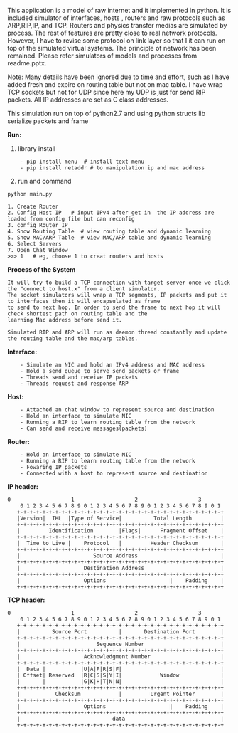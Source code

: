 This application is a model of raw internet and it implemented in python.
It is included simulator of interfaces, hosts , routers and raw  protocols such as ARP,RIP,IP, and TCP. 
Routers and physics transfer medias are simulated by process.
The rest of features are pretty close to real network protocols. However, I have to revise some protocol on link layer
so that I it can run on top of the simulated virtual systems. The principle of network has been remained.
Please refer simulators of  models and processes from readme.pptx.

Note: Many details have been ignored due to time and effort, such as I have added fresh and expire on routing table but 
not on mac table. I have wrap TCP sockets but not for UDP since here my UDP is just for send RIP packets. 
All IP addresses are set as C class addresses. 

This simulation run on top of python2.7 and using python structs lib serialize packets and frame

**Run:**
1. library install
`````
    - pip install menu  # install text menu
    - pip install netaddr # to manipulation ip and mac address
`````
2. run and command
`````
python main.py

1. Create Router
2. Config Host IP   # input IPv4 after get in  the IP address are loaded from config file but can reconfig
3. config Router IP  
4. Show Routing Table  # view routing table and dynamic learning
5. Show MAC/ARP Table  # view MAC/ARP table and dynamic learning
6. Select Servers
7. Open Chat Window
>>> 1   # eg, choose 1 to creat routers and hosts

`````
**Process of the System**
`````
It will try to build a TCP connection with target server once we click the "connect to host.x" from a client simulator.
The socket simulators will wrap a TCP segments, IP packets and put it to interfaces then it will encapsulated as frame 
to send to next hop. In order to send the frame to next hop it will check shortest path on routing table and the 
learning Mac address before send it.

Simulated RIP and ARP will run as daemon thread constantly and update the routing table and the mac/arp tables.

`````


**Interface:**

`````
    - Simulate an NIC and hold an IPv4 address and MAC address
    - Hold a send queue to serve send packets or frame
    - Threads send and receive IP packets
    - Threads request and response ARP
`````

**Host:**
`````
    - Attached an chat window to represent source and destination
    - Hold an interface to simulate NIC 
    - Running a RIP to learn routing table from the network
    - Can send and receive messages(packets) 
`````

**Router:**
`````
    - Hold an interface to simulate NIC 
    - Running a RIP to learn routing table from the network
    - Fowaring IP packets
    - Connected with a host to represent source and destination 
`````

**IP header:**

`````
0                   1                   2                   3
    0 1 2 3 4 5 6 7 8 9 0 1 2 3 4 5 6 7 8 9 0 1 2 3 4 5 6 7 8 9 0 1
   +-+-+-+-+-+-+-+-+-+-+-+-+-+-+-+-+-+-+-+-+-+-+-+-+-+-+-+-+-+-+-+-+
   |Version|  IHL  |Type of Service|          Total Length         |
   +-+-+-+-+-+-+-+-+-+-+-+-+-+-+-+-+-+-+-+-+-+-+-+-+-+-+-+-+-+-+-+-+
   |         Identification        |Flags|      Fragment Offset    |
   +-+-+-+-+-+-+-+-+-+-+-+-+-+-+-+-+-+-+-+-+-+-+-+-+-+-+-+-+-+-+-+-+
   |  Time to Live |    Protocol   |         Header Checksum       |
   +-+-+-+-+-+-+-+-+-+-+-+-+-+-+-+-+-+-+-+-+-+-+-+-+-+-+-+-+-+-+-+-+
   |                       Source Address                          |
   +-+-+-+-+-+-+-+-+-+-+-+-+-+-+-+-+-+-+-+-+-+-+-+-+-+-+-+-+-+-+-+-+
   |                    Destination Address                        |
   +-+-+-+-+-+-+-+-+-+-+-+-+-+-+-+-+-+-+-+-+-+-+-+-+-+-+-+-+-+-+-+-+
   |                    Options                    |    Padding    |
   +-+-+-+-+-+-+-+-+-+-+-+-+-+-+-+-+-+-+-+-+-+-+-+-+-+-+-+-+-+-+-+-+
`````

**TCP header:**

`````
0                   1                   2                   3   
    0 1 2 3 4 5 6 7 8 9 0 1 2 3 4 5 6 7 8 9 0 1 2 3 4 5 6 7 8 9 0 1 
   +-+-+-+-+-+-+-+-+-+-+-+-+-+-+-+-+-+-+-+-+-+-+-+-+-+-+-+-+-+-+-+-+
   |          Source Port          |       Destination Port        |
   +-+-+-+-+-+-+-+-+-+-+-+-+-+-+-+-+-+-+-+-+-+-+-+-+-+-+-+-+-+-+-+-+
   |                        Sequence Number                        |
   +-+-+-+-+-+-+-+-+-+-+-+-+-+-+-+-+-+-+-+-+-+-+-+-+-+-+-+-+-+-+-+-+
   |                    Acknowledgment Number                      |
   +-+-+-+-+-+-+-+-+-+-+-+-+-+-+-+-+-+-+-+-+-+-+-+-+-+-+-+-+-+-+-+-+
   |  Data |           |U|A|P|R|S|F|                               |
   | Offset| Reserved  |R|C|S|S|Y|I|            Window             |
   |       |           |G|K|H|T|N|N|                               |
   +-+-+-+-+-+-+-+-+-+-+-+-+-+-+-+-+-+-+-+-+-+-+-+-+-+-+-+-+-+-+-+-+
   |           Checksum            |         Urgent Pointer        |
   +-+-+-+-+-+-+-+-+-+-+-+-+-+-+-+-+-+-+-+-+-+-+-+-+-+-+-+-+-+-+-+-+
   |                    Options                    |    Padding    |
   +-+-+-+-+-+-+-+-+-+-+-+-+-+-+-+-+-+-+-+-+-+-+-+-+-+-+-+-+-+-+-+-+
   |                             data                              |
   +-+-+-+-+-+-+-+-+-+-+-+-+-+-+-+-+-+-+-+-+-+-+-+-+-+-+-+-+-+-+-+-+
`````

